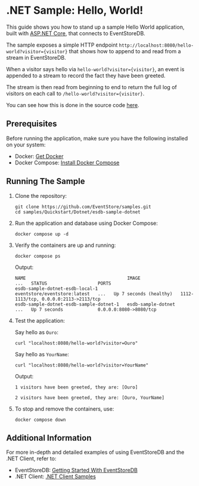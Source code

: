 # .NET Sample: Hello, World!

This guide shows you how to stand up a sample Hello World application, built with [ASP.NET Core](https://dotnet.microsoft.com/en-us/apps/aspnet), that connects to EventStoreDB.

The sample exposes a simple HTTP endpoint `http://localhost:8080/hello-world?visitor={visitor}` that shows how to append to and read from a stream in EventStoreDB.

When a visitor says hello via `hello-world?visitor={visitor}`, an event is appended to a stream to record the fact they have been greeted.

The stream is then read from beginning to end to return the full log of visitors on each call to `/hello-world?visitor={visitor}`.

You can see how this is done in the source code [here](./Program.cs).

## Prerequisites

Before running the application, make sure you have the following installed on your system:

- Docker: [Get Docker](https://docs.docker.com/get-docker/)
- Docker Compose: [Install Docker Compose](https://docs.docker.com/compose/install/)

## Running The Sample

1. Clone the repository:

   ```
   git clone https://github.com/EventStore/samples.git
   cd samples/Quickstart/Dotnet/esdb-sample-dotnet
   ```

2. Run the application and database using Docker Compose:

    ```
    docker compose up -d
    ```

3. Verify the containers are up and running:

    ```
    docker compose ps
    ```

    Output:
    ```
    NAME                                      IMAGE                          ...   STATUS                   PORTS
    esdb-sample-dotnet-esdb-local-1           eventstore/eventstore:latest   ...   Up 7 seconds (healthy)   1112-1113/tcp, 0.0.0.0:2113->2113/tcp
    esdb-sample-dotnet-esdb-sample-dotnet-1   esdb-sample-dotnet             ...   Up 7 seconds             0.0.0.0:8080->8080/tcp
    ```

4. Test the application:

    Say hello as `Ouro`:
    ```
    curl "localhost:8080/hello-world?visitor=Ouro"
    ```

    Say hello as `YourName`:
    ```
    curl "localhost:8080/hello-world?visitor=YourName"
    ```

    Output:
    ```
    1 visitors have been greeted, they are: [Ouro]
    ```
    ```
    2 visitors have been greeted, they are: [Ouro, YourName]
    ```

5. To stop and remove the containers, use:

    ```
    docker compose down
    ```

## Additional Information

For more in-depth and detailed examples of using EventStoreDB and the .NET Client, refer to:
- EventStoreDB: [Getting Started With EventStoreDB](https://developers.eventstore.com/clients/grpc/)
- .NET Client: [.NET Client Samples](https://github.com/EventStore/EventStore-Client-Dotnet/tree/master/samples)